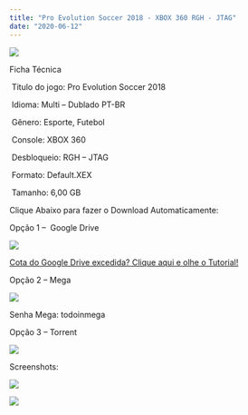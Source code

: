 ```yaml
---
title: "Pro Evolution Soccer 2018 - XBOX 360 RGH - JTAG"
date: "2020-06-12"
---
```


![](https://1.bp.blogspot.com/-JE02fyeGN84/XuQE48RA0VI/AAAAAAAALcM/E_VLU9lgUCggmKxTu8DliLLgmjAIO8hLwCK4BGAsYHg/Screenshot_1.png)

Ficha Técnica

 Titulo do jogo: Pro Evolution Soccer 2018 

 Idioma: Multi – Dublado PT-BR

 Gênero: Esporte, Futebol

 Console: XBOX 360

 Desbloqueio: RGH – JTAG

 Formato: Default.XEX

 Tamanho: 6,00 GB

Clique Abaixo para fazer o Download Automaticamente:

Opção 1 –  Google Drive

[![](https://1.bp.blogspot.com/-4SUqXRoRWc0/XtsW72LDzrI/AAAAAAAAKHM/qo1oDro7CI03qjIvaVCl6yKZ3v_F_JvBwCK4BGAsYHg/APRENDA-Recupdsdasdasdaerado.png)](https://zee.gl/CyIpD6L)

[Cota do Google Drive excedida? Clique aqui e olhe o Tutorial!](https://ultragames-torrents.blogspot.com/2020/06/burlar-cota-do-google-drive.html) 

Opção 2 – Mega

[![](https://1.bp.blogspot.com/-fysMBE_30yA/XtsW8rOzeTI/AAAAAAAAKHQ/yEg2otqCtcAfsWIP0xI63y3c0eWdDVksQCK4BGAsYHg/MEGA.png)](https://zee.gl/EKbq)

Senha Mega: todoinmega

Opção 3 – Torrent

[![](https://1.bp.blogspot.com/-eNerQjlxWXg/Xsyoy1YwxPI/AAAAAAAAG8o/qs-0XGNQDR4jSn0uGinE3EzKZZ6GoZnEACPcBGAYYCw/s1600/LINK1.png)](https://zee.gl/aC6EJ)

Screenshots:

[![](https://1.bp.blogspot.com/-51npklIRCvY/XuQE4eTmuDI/AAAAAAAALcI/p0mBEnIN6YcetY9ayntCdegl5wxC09eSwCK4BGAsYHg/w400-h225/maxresdefault{40dcdfd0a3f176073d713beaee4fcd56db243ec708877a2e730ba987ecd6f1ab}2B{40dcdfd0a3f176073d713beaee4fcd56db243ec708877a2e730ba987ecd6f1ab}25281{40dcdfd0a3f176073d713beaee4fcd56db243ec708877a2e730ba987ecd6f1ab}2529.jpg)](https://1.bp.blogspot.com/-51npklIRCvY/XuQE4eTmuDI/AAAAAAAALcI/p0mBEnIN6YcetY9ayntCdegl5wxC09eSwCK4BGAsYHg/s1280/maxresdefault{40dcdfd0a3f176073d713beaee4fcd56db243ec708877a2e730ba987ecd6f1ab}2B{40dcdfd0a3f176073d713beaee4fcd56db243ec708877a2e730ba987ecd6f1ab}25281{40dcdfd0a3f176073d713beaee4fcd56db243ec708877a2e730ba987ecd6f1ab}2529.jpg)

[![](https://1.bp.blogspot.com/-U1IQoWZor6g/XuQE3wy0pEI/AAAAAAAALcE/8ct1P9doaKc7dfOqHKta7IHvPJ8PculjACK4BGAsYHg/w400-h225/2018.jpg)](https://1.bp.blogspot.com/-U1IQoWZor6g/XuQE3wy0pEI/AAAAAAAALcE/8ct1P9doaKc7dfOqHKta7IHvPJ8PculjACK4BGAsYHg/s1280/2018.jpg)
